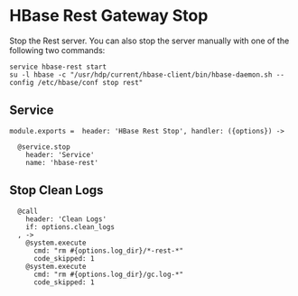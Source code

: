 
# HBase Rest Gateway Stop

Stop the Rest server. You can also stop the server manually with one of
the following two commands:

```
service hbase-rest start
su -l hbase -c "/usr/hdp/current/hbase-client/bin/hbase-daemon.sh --config /etc/hbase/conf stop rest"
```

## Service

    module.exports =  header: 'HBase Rest Stop', handler: ({options}) ->

      @service.stop
        header: 'Service'
        name: 'hbase-rest'

## Stop Clean Logs

      @call
        header: 'Clean Logs'
        if: options.clean_logs
      , ->
        @system.execute
          cmd: "rm #{options.log_dir}/*-rest-*"
          code_skipped: 1
        @system.execute
          cmd: "rm #{options.log_dir}/gc.log-*"
          code_skipped: 1
